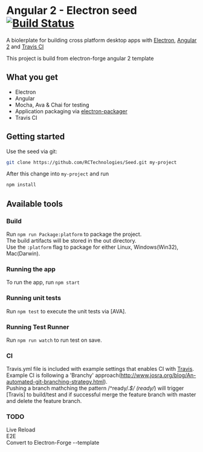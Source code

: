 # Angular 2 - Electron seed [![Build Status](https://travis-ci.org/RCTechnologies/Seed.svg?branch=master)](https://travis-ci.org/RCTechnologies/Seed)
A biolerplate for building cross platform desktop apps with [Electron](http://electron.atom.io/), [Angular 2](https://angular.io/) and [Travis CI](https://travis-ci.org/)

This project is build from electron-forge angular 2 template

## What you get
* Electron
* Angular
* Mocha, Ava & Chai for testing
* Application packaging via [electron-packager](https://github.com/electron-userland/electron-packager)
* Travis CI 

## Getting started
Use the seed via git:
```sh
git clone https://github.com/RCTechnologies/Seed.git my-project
```
After this change into `my-project` and run
```sh
npm install
```

## Available tools
### Build
Run `npm run Package:platform` to package the project.  
The build artifacts will be stored in the out directory.  
Use the `:platform` flag to package for either Linux, Windows(Win32), Mac(Darwin).

### Running the app
To run the app, run `npm start`

### Running unit tests
Run `npm test` to execute the unit tests via [AVA].

### Running Test Runner 
Run `npm run watch` to run test on save.

### CI
Travis.yml file is included with example settings that enables CI with [Travis](https://travis-ci.org/).  
Example CI is following a 'Branchy' approach(http://www.josra.org/blog/An-automated-git-branching-strategy.html).  
Pushing a branch mathching the pattern /^ready\/.*$/ (ready/*) will trigger [Travis] to build/test and if successful merge the feature branch with master and delete the feature branch.

### TODO
Live Reload  
E2E  
Convert to Electron-Forge --template
